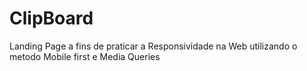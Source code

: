 # ClipBoard
Landing Page a fins de praticar a Responsividade na Web utilizando o metodo Mobile first e Media Queries
